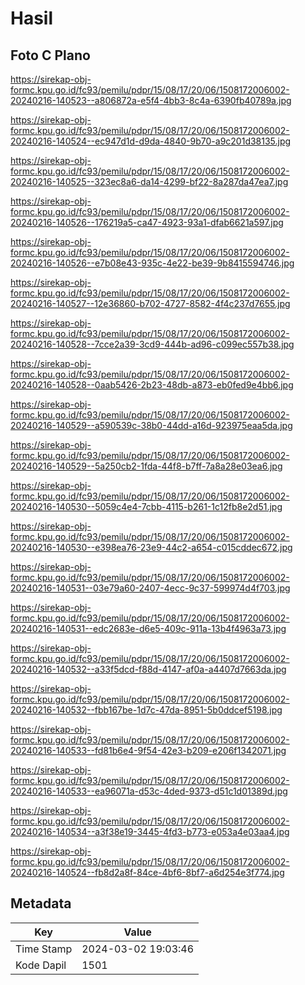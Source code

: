 # Hasil

## Foto C Plano

https://sirekap-obj-formc.kpu.go.id/fc93/pemilu/pdpr/15/08/17/20/06/1508172006002-20240216-140523--a806872a-e5f4-4bb3-8c4a-6390fb40789a.jpg

https://sirekap-obj-formc.kpu.go.id/fc93/pemilu/pdpr/15/08/17/20/06/1508172006002-20240216-140524--ec947d1d-d9da-4840-9b70-a9c201d38135.jpg

https://sirekap-obj-formc.kpu.go.id/fc93/pemilu/pdpr/15/08/17/20/06/1508172006002-20240216-140525--323ec8a6-da14-4299-bf22-8a287da47ea7.jpg

https://sirekap-obj-formc.kpu.go.id/fc93/pemilu/pdpr/15/08/17/20/06/1508172006002-20240216-140526--176219a5-ca47-4923-93a1-dfab6621a597.jpg

https://sirekap-obj-formc.kpu.go.id/fc93/pemilu/pdpr/15/08/17/20/06/1508172006002-20240216-140526--e7b08e43-935c-4e22-be39-9b8415594746.jpg

https://sirekap-obj-formc.kpu.go.id/fc93/pemilu/pdpr/15/08/17/20/06/1508172006002-20240216-140527--12e36860-b702-4727-8582-4f4c237d7655.jpg

https://sirekap-obj-formc.kpu.go.id/fc93/pemilu/pdpr/15/08/17/20/06/1508172006002-20240216-140528--7cce2a39-3cd9-444b-ad96-c099ec557b38.jpg

https://sirekap-obj-formc.kpu.go.id/fc93/pemilu/pdpr/15/08/17/20/06/1508172006002-20240216-140528--0aab5426-2b23-48db-a873-eb0fed9e4bb6.jpg

https://sirekap-obj-formc.kpu.go.id/fc93/pemilu/pdpr/15/08/17/20/06/1508172006002-20240216-140529--a590539c-38b0-44dd-a16d-923975eaa5da.jpg

https://sirekap-obj-formc.kpu.go.id/fc93/pemilu/pdpr/15/08/17/20/06/1508172006002-20240216-140529--5a250cb2-1fda-44f8-b7ff-7a8a28e03ea6.jpg

https://sirekap-obj-formc.kpu.go.id/fc93/pemilu/pdpr/15/08/17/20/06/1508172006002-20240216-140530--5059c4e4-7cbb-4115-b261-1c12fb8e2d51.jpg

https://sirekap-obj-formc.kpu.go.id/fc93/pemilu/pdpr/15/08/17/20/06/1508172006002-20240216-140530--e398ea76-23e9-44c2-a654-c015cddec672.jpg

https://sirekap-obj-formc.kpu.go.id/fc93/pemilu/pdpr/15/08/17/20/06/1508172006002-20240216-140531--03e79a60-2407-4ecc-9c37-599974d4f703.jpg

https://sirekap-obj-formc.kpu.go.id/fc93/pemilu/pdpr/15/08/17/20/06/1508172006002-20240216-140531--edc2683e-d6e5-409c-911a-13b4f4963a73.jpg

https://sirekap-obj-formc.kpu.go.id/fc93/pemilu/pdpr/15/08/17/20/06/1508172006002-20240216-140532--a33f5dcd-f88d-4147-af0a-a4407d7663da.jpg

https://sirekap-obj-formc.kpu.go.id/fc93/pemilu/pdpr/15/08/17/20/06/1508172006002-20240216-140532--fbb167be-1d7c-47da-8951-5b0ddcef5198.jpg

https://sirekap-obj-formc.kpu.go.id/fc93/pemilu/pdpr/15/08/17/20/06/1508172006002-20240216-140533--fd81b6e4-9f54-42e3-b209-e206f1342071.jpg

https://sirekap-obj-formc.kpu.go.id/fc93/pemilu/pdpr/15/08/17/20/06/1508172006002-20240216-140533--ea96071a-d53c-4ded-9373-d51c1d01389d.jpg

https://sirekap-obj-formc.kpu.go.id/fc93/pemilu/pdpr/15/08/17/20/06/1508172006002-20240216-140534--a3f38e19-3445-4fd3-b773-e053a4e03aa4.jpg

https://sirekap-obj-formc.kpu.go.id/fc93/pemilu/pdpr/15/08/17/20/06/1508172006002-20240216-140524--fb8d2a8f-84ce-4bf6-8bf7-a6d254e3f774.jpg


## Metadata

| Key        | Value               |
| ---------- | ------------------- |
| Time Stamp | 2024-03-02 19:03:46 |
| Kode Dapil | 1501                |



